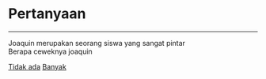 <title>Joaquin kiyowo</title>
<h1>Pertanyaan</h1>
<hr />

<p>Joaquin merupakan seorang siswa yang sangat pintar<br />
  Berapa ceweknya joaquin
</p>
<a href="./ntah.html">Tidak ada</a>
<a href="./lwk.html">Banyak</a>
